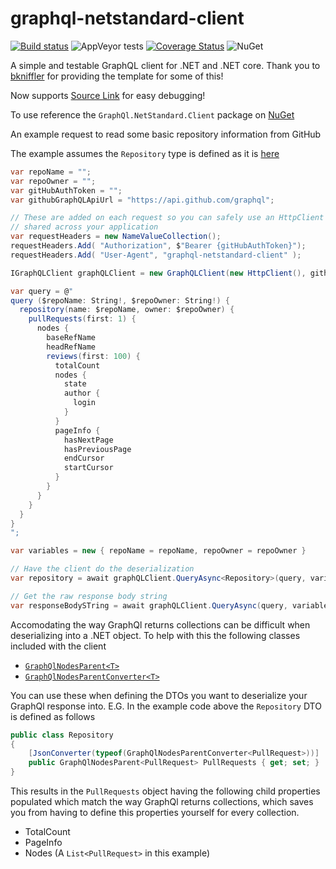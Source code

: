# graphql-netstandard-client
[![Build status](https://ci.appveyor.com/api/projects/status/bmovyxbqfxjxkigd/branch/master?svg=true)](https://ci.appveyor.com/project/Firenza/graphql-netstandard-client/branch/master)
![AppVeyor tests](https://img.shields.io/appveyor/tests/Firenza/graphql-netstandard-client.svg)
[![Coverage Status](https://coveralls.io/repos/github/Firenza/graphql-netstandard-client/badge.svg)](https://coveralls.io/github/Firenza/graphql-netstandard-client)
![NuGet](https://img.shields.io/nuget/v/GraphQl.Netstandard.Client.svg)

A simple and testable GraphQL client for .NET and .NET core. Thank you to [bkniffler](https://github.com/bkniffler/graphql-net-client) for providing the template for some of this! 

Now supports [Source Link](https://docs.microsoft.com/en-us/dotnet/standard/library-guidance/sourcelink) for easy debugging!

To use reference the `GraphQl.NetStandard.Client` package on [NuGet](https://www.nuget.org/packages/GraphQl.NetStandard.Client/)

An example request to read some basic repository information from GitHub

The example assumes the `Repository` type is defined as it is [here](https://github.com/Firenza/graphql-netstandard-client/blob/2bca117a5c29a24c1a0aaea197cb0216015fd076/tests/GraphQL.NetStandard.Client.UnitTests/Model/Repository.cs)
```csharp
var repoName = "";
var repoOwner = "";
var gitHubAuthToken = "";
var githubGraphQLApiUrl = "https://api.github.com/graphql";

// These are added on each request so you can safely use an HttpClient instance that is 
// shared across your application
var requestHeaders = new NameValueCollection();
requestHeaders.Add( "Authorization", $"Bearer {gitHubAuthToken}");
requestHeaders.Add( "User-Agent", "graphql-netstandard-client" );

IGraphQLClient graphQLClient = new GraphQLClient(new HttpClient(), githubGraphQLApiUrl, requestHeaders);

var query = @"
query ($repoName: String!, $repoOwner: String!) {
  repository(name: $repoName, owner: $repoOwner) {
    pullRequests(first: 1) {
      nodes {
        baseRefName
        headRefName
        reviews(first: 100) {
          totalCount
          nodes {
            state
            author {
              login
            }
          }
          pageInfo {
            hasNextPage
            hasPreviousPage
            endCursor
            startCursor
          }
        }
      }
    }
  }
}
";

var variables = new { repoName = repoName, repoOwner = repoOwner }

// Have the client do the deserialization
var repository = await graphQLClient.QueryAsync<Repository>(query, variables);

// Get the raw response body string
var responseBodySTring = await graphQLClient.QueryAsync(query, variables);
```

Accomodating the way GraphQl returns collections can be difficult when deserializing into a .NET object.  To help with this the following classes included with the client

* [`GraphQlNodesParent<T>`](https://github.com/Firenza/graphql-netstandard-client/blob/2bca117a5c29a24c1a0aaea197cb0216015fd076/src/GraphQl.NetStandard.Client/GraphQLNodesParent.cs)
* [`GraphQlNodesParentConverter<T>`](https://github.com/Firenza/graphql-netstandard-client/blob/2bca117a5c29a24c1a0aaea197cb0216015fd076/src/GraphQl.NetStandard.Client/GraphQLNodesParentConverter.cs)

You can use these when defining the DTOs you want to deserialize your GraphQl response into.  E.G. In the example code above the `Repository` DTO is defined as follows

```csharp
public class Repository
{
    [JsonConverter(typeof(GraphQlNodesParentConverter<PullRequest>))]
    public GraphQlNodesParent<PullRequest> PullRequests { get; set; }
}
```

This results in the `PullRequests` object having the following child properties populated which match the way GraphQl returns collections, which saves you from having to define this properties yourself for every collection.
* TotalCount
* PageInfo
* Nodes (A `List<PullRequest>` in this example)
